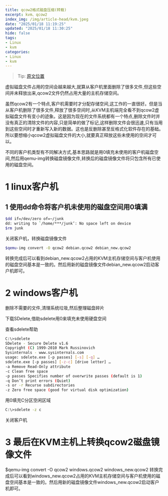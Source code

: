 ```yaml
---
title: qcow2格式磁盘压缩(转载)
excerpt: kvm、qcow2
index_img: /img/article-head/kvm.jpeg
date: "2025/01/18 11:19:25"
updated: "2025/01/18 11:30:25"
hide: false
tags:
- Linux
- kvm
categories:
- Linux
- kvm
---
```


> Tip: [原文位置](https://openwares.net/2012/04/26/reduce-qcow2-image-size-kvm/)

虚拟磁盘文件占用的空间会越来越大,就算从客户机里面删除了很多文件,但这些空间并未释放出来,qcow2文件仍然占用大量的主机存储空间。

虽然qcow2有一个特点,客户机需要时才分配存储空间,这工作的一直很好。但是当从客户机删除了很多文件,释放了很多空间时,从KVM主机端完全看不到qcow2虚拟磁盘文件有变小的迹象。这是因为现在的文件系统都有一个特点,删除文件时并没有真正的清除文件的内容,只是简单的做了标记,这样删除文件会很迅速,只有当用到这些空间时才重新写入新的数据。这也是反删除甚至反格式化软件存在的基础。所以要想缩小qcow2虚拟磁盘文件的大小,就要真正释放这些未使用的空间才可以。

不同的客户机类型有不同解决方式,基本思路就是用0填充未使用的客户机磁盘空间,然后用qemu-img转换磁盘镜像文件,转换后的磁盘镜像文件将只包含所有已使用的磁盘空间。
 
# 1 linux客户机

## 1 使用dd命令将客户机未使用的磁盘空间用0填满

```bash
$dd if=/dev/zero of=~/junk
dd: writing to `/home/***/junk’: No space left on device
$rm junk
```
关闭客户机，转换磁盘镜像文件

```bash
$qemu-img convert -O qcow2 debian.qcow2 debian_new.qcow2
```

转换完成后可以看到debian_new.qcow2占用的KVM主机存储空间与客户机使用的磁盘空间基本是一致的。然后用新的磁盘镜像文件debian_new.qcow2启动客户机即可。

# 2 windows客户机

删除不需要的文件,清理系统垃圾,然后整理磁盘碎片

下载SDelete,借助sdelete用0来填充未使用硬盘空间

查看sdelete帮助

```bash
C:\>sdelete
SDelete - Secure Delete v1.6
Copyright (C) 1999-2010 Mark Russinovich
Sysinternals - www.sysinternals.com
usage: sdelete.exe [-p passes] [-s] [-q] …
sdelete.exe [-p passes] [-z-c] [drive letter] …
-a Remove Read-Only attribute
-c Clean free space
-p passes Specifies number of overwrite passes (default is 1)
-q Don’t print errors (Quiet)
-s or -r Recurse subdirectories
-z Zero free space (good for virtual disk optimization)
```

用0填充C分区空闲区域

```bash
C:\>sdelete -z c
```
关闭客户机

# 3 最后在KVM主机上转换qcow2磁盘镜像文件

$qemu-img convert -O qcow2 windows.qcow2 windows_new.qcow2
转换完成后可以看到windows_new.qcow2占用的KVM主机存储空间与客户机使用的磁盘空间基本是一致的。然后用新的磁盘镜像文件windows_new.qcow2启动客户机即可。